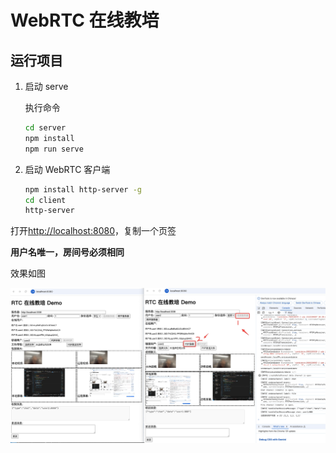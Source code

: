 # WebRTC 在线教培

## 运行项目

1. 启动 serve

   执行命令

   ```bash
   cd server
   npm install
   npm run serve
   ```

2. 启动 WebRTC 客户端

   ```bash
   npm install http-server -g
   cd client
   http-server
   ```

打开[http://localhost:8080](http://localhost:8080)，复制一个页签

**用户名唯一，房间号必须相同**

效果如图

![demo](./demo-education.jpeg)
